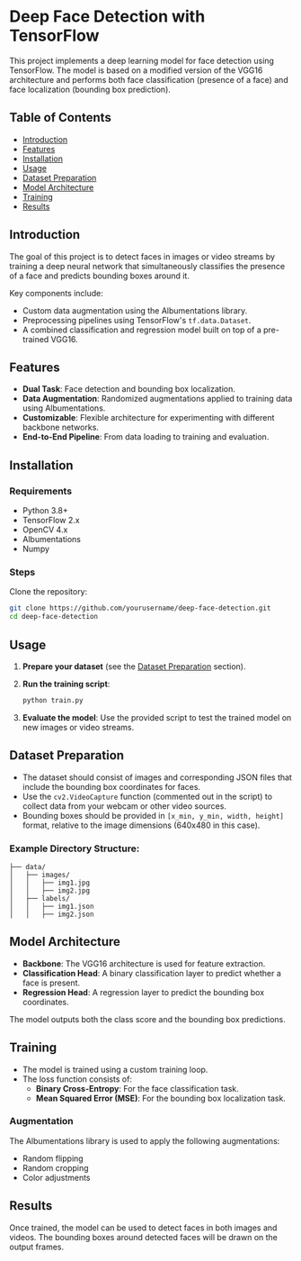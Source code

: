 # Deep Face Detection with TensorFlow

This project implements a deep learning model for face detection using TensorFlow. The model is based on a modified version of the VGG16 architecture and performs both face classification (presence of a face) and face localization (bounding box prediction). 

## Table of Contents
- [Introduction](#introduction)
- [Features](#features)
- [Installation](#installation)
- [Usage](#usage)
- [Dataset Preparation](#dataset-preparation)
- [Model Architecture](#model-architecture)
- [Training](#training)
- [Results](#results)
  
## Introduction
The goal of this project is to detect faces in images or video streams by training a deep neural network that simultaneously classifies the presence of a face and predicts bounding boxes around it.

Key components include:
- Custom data augmentation using the Albumentations library.
- Preprocessing pipelines using TensorFlow's `tf.data.Dataset`.
- A combined classification and regression model built on top of a pre-trained VGG16.

## Features
- **Dual Task**: Face detection and bounding box localization.
- **Data Augmentation**: Randomized augmentations applied to training data using Albumentations.
- **Customizable**: Flexible architecture for experimenting with different backbone networks.
- **End-to-End Pipeline**: From data loading to training and evaluation.

## Installation
### Requirements
- Python 3.8+
- TensorFlow 2.x
- OpenCV 4.x
- Albumentations
- Numpy

### Steps
   Clone the repository:
   ```bash
   git clone https://github.com/yourusername/deep-face-detection.git
   cd deep-face-detection
   ```
 
## Usage
1. **Prepare your dataset** (see the [Dataset Preparation](#dataset-preparation) section).
2. **Run the training script**:
   ```bash
   python train.py
   ```

3. **Evaluate the model**:
   Use the provided script to test the trained model on new images or video streams.

## Dataset Preparation
- The dataset should consist of images and corresponding JSON files that include the bounding box coordinates for faces.
- Use the `cv2.VideoCapture` function (commented out in the script) to collect data from your webcam or other video sources.
- Bounding boxes should be provided in `[x_min, y_min, width, height]` format, relative to the image dimensions (640x480 in this case).

### Example Directory Structure:
```
├── data/
│   ├── images/
│   │   ├── img1.jpg
│   │   ├── img2.jpg
│   ├── labels/
│   │   ├── img1.json
│   │   ├── img2.json
```

## Model Architecture
- **Backbone**: The VGG16 architecture is used for feature extraction.
- **Classification Head**: A binary classification layer to predict whether a face is present.
- **Regression Head**: A regression layer to predict the bounding box coordinates.

The model outputs both the class score and the bounding box predictions.

## Training
- The model is trained using a custom training loop.
- The loss function consists of:
  - **Binary Cross-Entropy**: For the face classification task.
  - **Mean Squared Error (MSE)**: For the bounding box localization task.

### Augmentation
The Albumentations library is used to apply the following augmentations:
- Random flipping
- Random cropping
- Color adjustments

## Results
Once trained, the model can be used to detect faces in both images and videos. The bounding boxes around detected faces will be drawn on the output frames.
 
